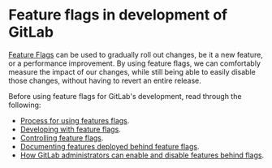 # Feature flags in development of GitLab

[Feature Flags](../../operations/feature_flags.md)
can be used to gradually roll out changes, be
it a new feature, or a performance improvement. By using feature flags, we can
comfortably measure the impact of our changes, while still being able to easily
disable those changes, without having to revert an entire release.

Before using feature flags for GitLab's development, read through the following:

- [Process for using features flags](process.md).
- [Developing with feature flags](development.md).
- [Controlling feature flags](controls.md).
- [Documenting features deployed behind feature flags](../documentation/feature_flags.md).
- [How GitLab administrators can enable and disable features behind flags](../../administration/feature_flags.md).
